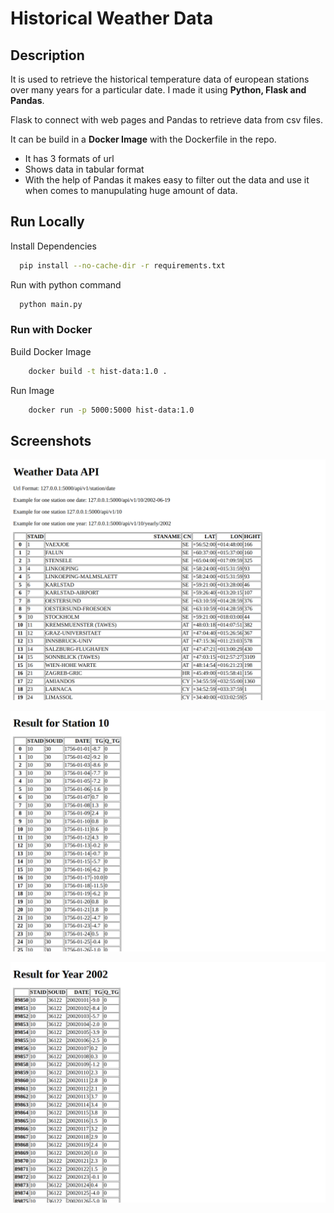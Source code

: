 # Historical Weather Data



## Description
It is used to retrieve the historical temperature data of european stations over many years for a particular date.
I made it using **Python, Flask and Pandas**. 

Flask to connect with web pages and Pandas to retrieve data from csv files.

It can be build in a **Docker Image** with the Dockerfile in the repo.
- It has 3 formats of url
- Shows data in tabular format
- With the help of Pandas it makes easy to filter out the data and use it when comes to manupulating huge amount of data.


## Run Locally

Install Dependencies

```bash
  pip install --no-cache-dir -r requirements.txt
```

Run with python command

```bash
  python main.py
```
### Run with Docker
Build Docker Image
```bash
    docker build -t hist-data:1.0 .
```
Run Image
```bash
    docker run -p 5000:5000 hist-data:1.0
```
## Screenshots

![Screenshot1](https://github.com/AkramExp/historical-weather-data/blob/main/screenshots/Screenshot1.png)

![Screenshot2](https://github.com/AkramExp/historical-weather-data/blob/main/screenshots/Screenshot2.png)

![Screenshot3](https://github.com/AkramExp/historical-weather-data/blob/main/screenshots/Screenshot3.png)
